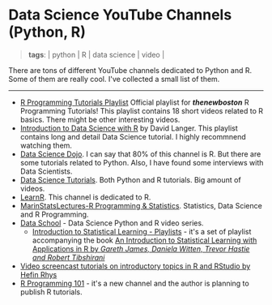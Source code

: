 # Data Science YouTube Channels (Python, R)
> **tags**: | python | R | data science | video |

There are tons of different YouTube channels dedicated to Python and R. Some of them are really cool. I've collected a small list of them.

---

- [R Programming Tutorials Playlist](https://www.youtube.com/playlist?list=PL6gx4Cwl9DGCzVMGCPi1kwvABu7eWv08P) Official playlist for ***thenewboston*** R Programming Tutorials! This playlist contains 18 short videos related to R basics. There might be other interesting videos.
- [Introduction to Data Science with R](https://www.youtube.com/watch?v=32o0DnuRjfg&list=PLTJTBoU5HOCRrTs3cJK-PbHM39cwCU0PF) by David Langer. This playlist contains long and  detail Data Science tutorial. I highly recommnend watching them.
- [Data Science Dojo](https://www.youtube.com/channel/UCzL_0nIe8B4-7ShhVPfJkgw). I can say that 80% of this channel is R. But there are some tutorials related to Python. Also, I have found some interviews with Data Scientists.
- [Data Science Tutorials](https://www.youtube.com/channel/UCk5tiFqPvdjsl7yT4mmokmg/playlists). Both Python and R tutorials. Big amount of videos.
- [LearnR](https://www.youtube.com/user/TheLearnR). This channel is dedicated to R.
- [MarinStatsLectures-R Programming & Statistics](https://www.youtube.com/user/marinstatlectures/playlists). Statistics, Data Science and R Programming.
- [Data School](https://www.youtube.com/user/dataschool) - Data Science Python and R video series.
  - [Introduction to Statistical Learning - Playlists](https://www.youtube.com/user/dataschool/playlists?view=50&flow=grid&shelf_id=4) - it's a set of playlist accompanying the book [An Introduction to Statistical Learning with Applications in R by *Gareth James, Daniela Witten, Trevor Hastie and Robert Tibshirani*](http://www-bcf.usc.edu/~gareth/ISL/)
- [Video screencast tutorials on introductory topics in R and RStudio
 by Hefin Rhys](https://www.youtube.com/channel/UCctc3RvC6n5dJXP_NR7wfjQ)
- [R Programming 101](https://www.youtube.com/channel/UCfJyQ3P2k_SuqfxVdqIEQNw/videos) - it's a new channel and the author is planning to publish R tutorials.